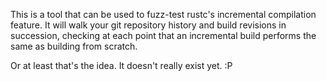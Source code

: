This is a tool that can be used to fuzz-test rustc's incremental
compilation feature. It will walk your git repository history and
build revisions in succession, checking at each point that an
incremental build performs the same as building from scratch.

Or at least that's the idea. It doesn't really exist yet. :P
